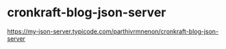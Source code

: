# cronkraft-blog-json-server
https://my-json-server.typicode.com/parthivrmnenon/cronkraft-blog-json-server
